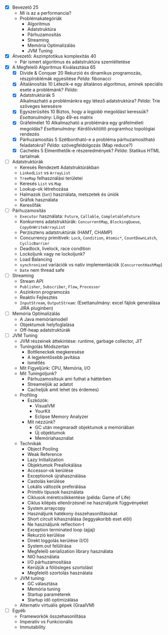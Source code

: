 - [x] Bevezető                                                                      25
    - Mi is az a performancia?
    - Problémakategóriák
        - Algoritmus
        - Adatstruktúra
        - Párhuzamosítás
        - Streaming
        - Memória Optimalizálás
        - JVM Tuning
- [x] Átvezető: Aszimptotikus komplexitás                                           40         
    - Pár ismert algoritmus és adatstruktúra szemléltetése
- [x] A Megfelelő Algoritmus Kiválasztása                                           65  
    - [x] Divide & Conquer                                                          20
          Rekurzió és dinamikus programozás, részplroblémák egyesítése
          *Példa*: fibonacci
    - [x] Általánosítás                                                             10
          Létezik-e egy általános algoritmus, aminek speciális esete a problémánk?
          *Példa*:
    - [x] Adatstruktúrák                                                            5  
          Alkalmazható a problémánkra egy létező adatstruktúra?
          *Példa*: Trie szöveges keresésre
    - [x] Egyszerűsítés                                                             10
          Biztos, hogy a *legjobb* megoldást keressük?
          *Esettanulmány*: Liligo 49-es matrix
    - [x] Gráfelmélet                                                               10
          Alkalmazható a problémára egy gráfelméleti megoldás?
          *Esettanulmány*: Kérdőívkitöltő programhoz topológiai rendezés
    - [x] Párhuzamosítás                                                            5
          Szétbontható-e a probléma párhuzamosítható feladatokra?
          *Példa*: szövegfeldolgozás (Map reduce?)
    - [x] Cachelés                                                                  5
          Elmenthetők-e részeredmények?
          *Példa*: Statikus HTML tartalmak
- [ ] Adatstruktúrák
    - Keresés Rendezett Adatstruktúrákban
    - `LinkedList` vs `ArrayList`
    - `TreeMap` felhasználási területei
    - Keresés `List` vs `Map`
    - Lookup-ok létrehozása
    - Halmazok (`Set`) használata, metszetek és úniók
    - Gráfok használata
    - Keresőfák
- [ ] Párhuzamosítás
    - `Executor` használata: 
      `Future`, `Callable`, `CompletableFuture`
    - Konkurrens adatstruktúrák:
      `ConcurrentMap`, `BlockingQueue`, `CopyOnWriteArrayList`
    - Perzisztens adatstruktúrák (HAMT, CHAMP)
    - Concurrency primitívek:
      `Lock`, `Condition`, `Atomic*`, `CountDownLatch`, `CyclicBarrier`
    - Deadlock, livelock, race condition
    - Lockoljunk vagy ne lockoljunk?
    - Load Balancing
    - `synchronized` variációk vs natív implementációk (`ConcurrentHashMap`)
    - `Date` nem thread safe
- [ ] Streaming
    - Stream API
    - `Publisher`, `Subscriber`, `Flow`, `Processor`
    - Aszinkron programozás
    - Reaktív Fejlesztés
    - `InputStream`, `OutputStream`:
      (Esettanulmány: excel fájlok generálása JIRA pluginben)
- [ ] Memória Optimalizálás
    - A Java memóriamodell
    - Objektumok helyfoglalása
    - Off-heap adatstruktúrák
- [ ] JVM Tuning
    - JVM részeinek áttekintése: runtime, garbage collector, JIT
    - Tuningolás Módszertan
        - Bottleneckek megkeresése
        - A legjelentősebb javítása
        - Ismétlés
    - Mit Figyeljünk: CPU, Memória, I/O
    - Mit Tuningoljunk?
        - Párhuzamosítsuk ami futhat a háttérben
        - Streameljük az adatot
        - Cacheljük amit lehet (és érdemes)
    - Profiling
        - Eszközök:
            - VisualVM
            - YourKit
            - Eclipse Memory Analyzer
        - Mit nézzünk?
            - GC után megmaradt objektumok a memóriában
            - Új objektumok
            - Memóriahasználat
    - Technikák
        - Object Pooling
        - Weak Reference
        - Lazy Initialization
        - Objektumok Preallokálása
        - Accessor-ok kerülése
        - Exceptionok újrahasználása
        - Castolás kerülése
        - Lokális változók preferálása
        - Primitív típusok használata
        - Ciklusok méretcsökkentése (példa: Game of Life)
        - Ciklus kilépés ellenőrzésnél ne használjunk függvényeket
        - System.arraycopy
        - Használjunk hatékony összehasonlításokat
        - Short circuit kihasználása (leggyakoribb eset elől)
        - Ne használjunk reflection-t
        - Exception terminated loop (ajjaj)
        - Rekurzió kerülése
        - Direkt loggolás kerülése (I/O)
        - System.out felülírása
        - Megfelelő serialization library használata
        - NIO használata
        - I/O párhuzamosítása
        - Kerüljük a fölösleges szortolást
        - Megfelelő szortolás használata
    - JVM tuning:
        - GC választása
        - Memória tuning
        - Startup paraméterek
        - Startup idő optimizálása
    - Alternatív virtuális gépek (GraalVM)
- [ ] Egyéb
    - Frameworkök összehasonlítása
    - Imperatív vs Funkcionális
    - Immutability
